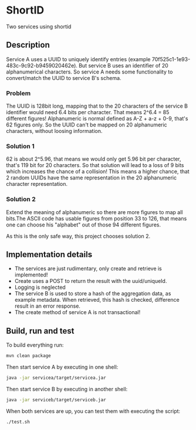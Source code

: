 # ShortID
Two services using shortid

## Description
Service A uses a UUID to uniquely identify entries (example 70f525c1-1e93-483c-9c92-b9459020462e).
But service B uses an identifier of 20 alphanumerical characters. So service A needs some functionality
to convert/match the UUID to service B's schema.

### Problem
The UUID is 128bit long, mapping that to the 20 characters of the service B identifier would need
6.4 bits per character. That means 2^6.4 = 85 different figures!
Alphanumeric is normal defined as A-Z + a-z + 0-9, that's 62 figures only. So the UUID can't be mapped
on 20 alphanumeric characters, without loosing information.

### Solution 1
62 is about 2^5.96, that means we would only get 5.96 bit per character, that's 119 bit for 20
characters.
So that solution will lead to a loss of 9 bits which increases the chance of a collision! This means
a higher chance, that 2 random UUIDs have the same representation in the 20 alphanumeric character
representation.

### Solution 2
Extend the meaning of alphanumeric so there are more figures to map all bits.The ASCII code has
usable figures from position 33 to 126, that means one can choose his "alphabet" out of those 94
different figures.

As this is the only safe way, this project chooses solution 2.

## Implementation details
* The services are just rudimentary, only create and retrieve is implemented!
* Create uses a POST to return the result with the uuid/uniqueId.
* Logging is neglected
* The service B is used to store a hash of the aggregation data, as example metadata. When retrieved, 
this hash is checked, difference result in an error response.
* The create method of service A is not transactional!

## Build, run and test
To build everything run:
```bash
mvn clean package
```

Then start service A by executing in one shell:
```bash
java -jar servicea/target/servicea.jar
```

Then start service B by executing in another shell:
```bash
java -jar serviceb/target/serviceb.jar
```

When both services are up, you can test them with executing the script:
```bash
./test.sh
```
